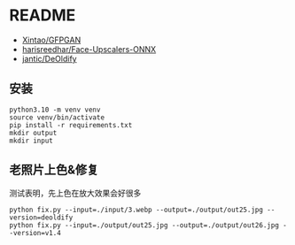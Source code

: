 # README

- [Xintao/GFPGAN](https://huggingface.co/spaces/Xintao/GFPGAN)
- [harisreedhar/Face-Upscalers-ONNX](https://github.com/harisreedhar/Face-Upscalers-ONNX)
- [jantic/DeOldify](https://github.com/jantic/DeOldify)

## 安装

```shell
python3.10 -m venv venv
source venv/bin/activate
pip install -r requirements.txt
mkdir output
mkdir input
```

## 老照片上色&修复

测试表明，先上色在放大效果会好很多

```shell
python fix.py --input=./input/3.webp --output=./output/out25.jpg --version=deoldify
python fix.py --input=./output/out25.jpg --output=./output/out26.jpg --version=v1.4
```

